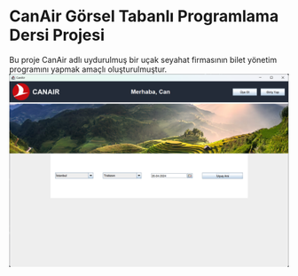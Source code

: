 # CanAir Görsel Tabanlı Programlama Dersi Projesi

Bu proje CanAir adlı uydurulmuş bir uçak seyahat firmasının bilet yönetim programını yapmak amaçlı oluşturulmuştur.
![alt text](https://github.com/can61cebi/CanAir/blob/main/Development_Stage_01.png "Arayüz Ekran Görüntüsü")